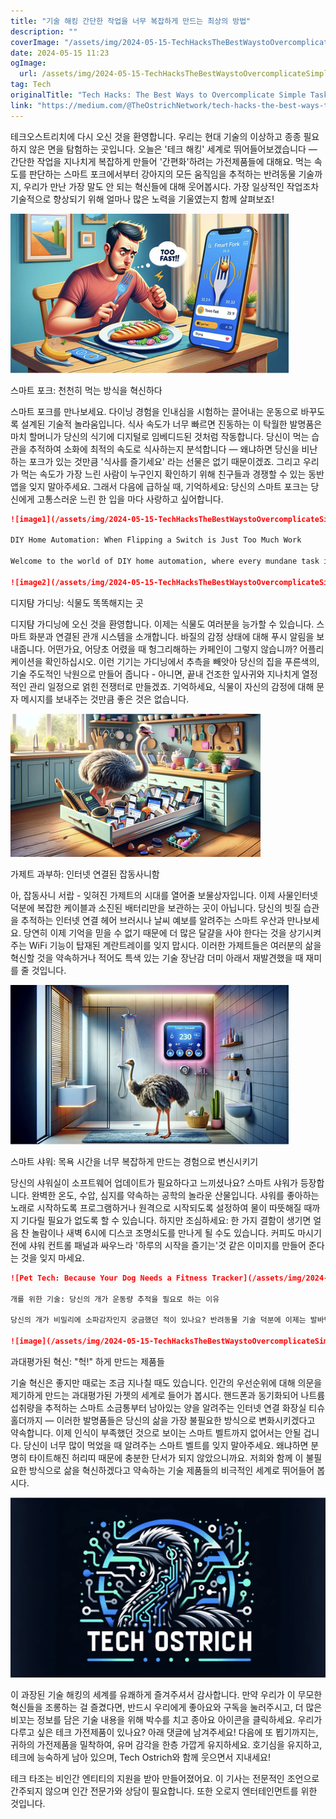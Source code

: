 ```yaml
---
title: "기술 해킹 간단한 작업을 너무 복잡하게 만드는 최상의 방법"
description: ""
coverImage: "/assets/img/2024-05-15-TechHacksTheBestWaystoOvercomplicateSimpleTasks_0.png"
date: 2024-05-15 11:23
ogImage: 
  url: /assets/img/2024-05-15-TechHacksTheBestWaystoOvercomplicateSimpleTasks_0.png
tag: Tech
originalTitle: "Tech Hacks: The Best Ways to Overcomplicate Simple Tasks"
link: "https://medium.com/@TheOstrichNetwork/tech-hacks-the-best-ways-to-overcomplicate-simple-tasks-90748276905d"
---
```



테크오스트리치에 다시 오신 것을 환영합니다. 우리는 현대 기술의 이상하고 종종 필요하지 않은 면을 탐험하는 곳입니다. 오늘은 '테크 해킹' 세계로 뛰어들어보겠습니다 — 간단한 작업을 지나치게 복잡하게 만들어 '간편화'하려는 가전제품들에 대해요. 먹는 속도를 판단하는 스마트 포크에서부터 강아지의 모든 움직임을 추적하는 반려동물 기술까지, 우리가 만난 가장 말도 안 되는 혁신들에 대해 웃어봅시다. 가장 일상적인 작업조차 기술적으로 향상되기 위해 얼마나 많은 노력을 기울였는지 함께 살펴보죠!

![이미지](/assets/img/2024-05-15-TechHacksTheBestWaystoOvercomplicateSimpleTasks_0.png)

스마트 포크: 천천히 먹는 방식을 혁신하다

스마트 포크를 만나보세요. 다이닝 경험을 인내심을 시험하는 끌어내는 운동으로 바꾸도록 설계된 기술적 놀라움입니다. 식사 속도가 너무 빠르면 진동하는 이 탁월한 발명품은 마치 할머니가 당신의 식기에 디지털로 임베디드된 것처럼 작동합니다. 당신이 먹는 습관을 추적하여 소화에 최적의 속도로 식사하는지 분석합니다 — 왜냐하면 당신을 비난하는 포크가 있는 것만큼 '식사를 즐기세요' 라는 선물은 없기 때문이겠죠. 그리고 우리가 먹는 속도가 가장 느린 사람이 누구인지 확인하기 위해 친구들과 경쟁할 수 있는 동반 앱을 잊지 말아주세요. 그래서 다음에 급하실 때, 기억하세요: 당신의 스마트 포크는 당신에게 고통스러운 느린 한 입을 마다 사랑하고 싶어합니다.



```markdown
![image1](/assets/img/2024-05-15-TechHacksTheBestWaystoOvercomplicateSimpleTasks_1.png)

DIY Home Automation: When Flipping a Switch is Just Too Much Work

Welcome to the world of DIY home automation, where every mundane task is transformed into a high-tech adventure. Who needs to flip a light switch when you can program your entire home from your smartphone? Set your blinds to open with the sunrise, your coffee to brew at the sound of your alarm, and your thermostat to adjust based on your mood swings. But beware: one wrong command and you might end up with the lights flickering like a disco and your smart speaker playing ‘The Chicken Dance’ on loop. It’s the future we always dreamed of, with a side of minor chaos.

![image2](/assets/img/2024-05-15-TechHacksTheBestWaystoOvercomplicateSimpleTasks_2.png)
```



디지턈 가디닝: 식물도 똑똑해지는 곳

디지턈 가디닝에 오신 것을 환영합니다. 이제는 식물도 여러분을 능가할 수 있습니다. 스마트 화분과 연결된 관개 시스템을 소개합니다. 바질의 감정 상태에 대해 푸시 알림을 보내줍니다. 어떤가요, 어당초 어렸을 때 헝그리해하는 카페인이 그렇지 않습니까? 어플리케이션을 확인하십시오. 이런 기기는 가디닝에서 추측을 빼앗아 당신의 집을 푸른색의, 기술 주도적인 낙원으로 만들어 줍니다 - 아니면, 끝내 건조한 잎사귀와 지나치게 열정적인 관리 일정으로 얽힌 전쟁터로 만들겠죠. 기억하세요, 식물이 자신의 감정에 대해 문자 메시지를 보내주는 것만큼 좋은 것은 없습니다.

![TechHacksTheBestWaystoOvercomplicateSimpleTasks_3](/assets/img/2024-05-15-TechHacksTheBestWaystoOvercomplicateSimpleTasks_3.png)

가제트 과부하: 인터넷 연결된 잡동사니함



아, 잡동사니 서랍 - 잊혀진 가제트의 시대를 열어줄 보물상자입니다. 이제 사물인터넷 덕분에 복잡한 케이블과 소진된 배터리만을 보관하는 곳이 아닙니다. 당신의 빗질 습관을 추적하는 인터넷 연결 헤어 브러시나 날씨 예보를 알려주는 스마트 우산과 만나보세요. 당연히 이제 기억을 믿을 수 없기 때문에 더 많은 달걀을 사야 한다는 것을 상기시켜주는 WiFi 기능이 탑재된 계란트레이를 잊지 맙시다. 이러한 가제트들은 여러분의 삶을 혁신할 것을 약속하거나 적어도 특색 있는 기술 장난감 더미 아래서 재발견했을 때 재미를 줄 것입니다.

![이미지](/assets/img/2024-05-15-TechHacksTheBestWaystoOvercomplicateSimpleTasks_4.png)

스마트 샤워: 목욕 시간을 너무 복잡하게 만드는 경험으로 변신시키기

당신의 샤워실이 소프트웨어 업데이트가 필요하다고 느끼셨나요? 스마트 샤워가 등장합니다. 완벽한 온도, 수압, 심지를 약속하는 공학의 놀라운 산물입니다. 샤워를 좋아하는 노래로 시작하도록 프로그램하거나 원격으로 시작되도록 설정하여 물이 따뜻해질 때까지 기다릴 필요가 없도록 할 수 있습니다. 하지만 조심하세요: 한 가지 결함이 생기면 얼음 찬 놀람이나 새벽 6시에 디스코 조명쇠도를 만나게 될 수도 있습니다. 커피도 마시기 전에 샤워 컨트롤 패널과 싸우느라 '하루의 시작을 즐기는'것 같은 이미지를 만들어 준다는 것을 잊지 마세요.



```markdown
![Pet Tech: Because Your Dog Needs a Fitness Tracker](/assets/img/2024-05-15-TechHacksTheBestWaystoOvercomplicateSimpleTasks_5.png)

개를 위한 기술: 당신의 개가 운동량 추적을 필요로 하는 이유

당신의 개가 비밀리에 소파감자인지 궁금했던 적이 있나요? 반려동물 기술 덕분에 이제는 발바닥친구의 활동량, 식습관, 심지어 수면 패턴까지 추적할 수 있습니다. 스마트 칼라로 강아지를 장식하면 모든 걸그룹을 기록하고, 만일 피도가 매일 운동 목표를 달성하지 못했을 경우 알림을 받게 됩니다. 자동 급식기와 급수기는 늦게까지 늦근데도 반려동물이 굶주리지 않도록 보장합니다. 기술에 민감한 반려인을 위한 완벽한 솔루션이죠. 단지 칼라가 '산책하러 더 나가자'는 소리를 내면 개가 당신을 쳐다보고 있다는 사실에 놀라지 마세요.

![image](/assets/img/2024-05-15-TechHacksTheBestWaystoOvercomplicateSimpleTasks_6.png)
```



과대평가된 혁신: "헉!" 하게 만드는 제품들

기술 혁신은 좋지만 때로는 조금 지나칠 때도 있습니다. 인간의 우선순위에 대해 의문을 제기하게 만드는 과대평가된 가젯의 세계로 들어가 봅시다. 핸드폰과 동기화되어 나트륨 섭취량을 추적하는 스마트 소금통부터 남아있는 양을 알려주는 인터넷 연결 화장실 티슈 홀더까지 — 이러한 발명품들은 당신의 삶을 가장 불필요한 방식으로 변화시키겠다고 약속합니다. 이제 인식이 부족했던 것으로 보이는 스마트 벨트까지 없어서는 안될 겁니다. 당신이 너무 많이 먹었을 때 알려주는 스마트 벨트를 잊지 말아주세요. 왜냐하면 분명히 타이트해진 허리띠 때문에 충분한 단서가 되지 않았으니까요. 저희와 함께 이 불필요한 방식으로 삶을 혁신하겠다고 약속하는 기술 제품들의 비극적인 세계로 뛰어들어 봅시다.

![이미지](/assets/img/2024-05-15-TechHacksTheBestWaystoOvercomplicateSimpleTasks_7.png)

이 과장된 기술 해킹의 세계를 유쾌하게 즐겨주셔서 감사합니다. 만약 우리가 이 무모한 혁신들을 조롱하는 걸 즐겼다면, 반드시 우리에게 좋아요와 구독을 눌러주시고, 더 많은 비꼬는 정보를 담은 기술 내용을 위해 박수를 치고 종아요 아이콘을 클릭하세요. 우리가 다루고 싶은 테크 가전제품이 있나요? 아래 댓글에 남겨주세요! 다음에 또 뵙기까지는, 귀하의 가전제품을 밀착하여, 유머 감각을 한층 가깝게 유지하세요. 호기심을 유지하고, 테크에 능숙하게 남아 있으며, Tech Ostrich와 함께 웃으면서 지내세요!



테크 타조는 비인간 엔티티의 지원을 받아 만들어졌어요. 이 기사는 전문적인 조언으로 간주되지 않으며 인간 전문가와 상담이 필요합니다. 또한 오로지 엔터테인먼트를 위한 것입니다.